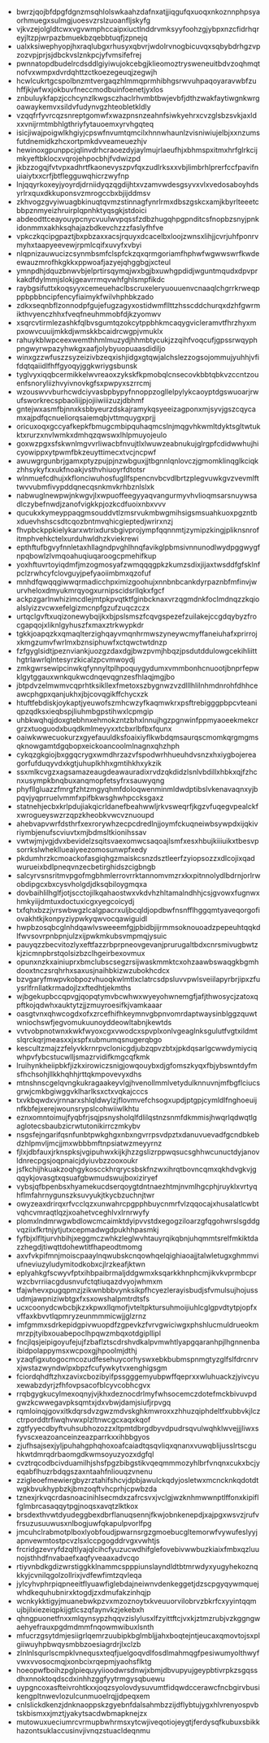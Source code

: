 * bwrzjqojbfdpgfdgnzmsqhlolswkaahzdafnxatjjiqgufqxuoqxnkoznnphpsyaorhmuegxsulmgjuoesvzrslzuoanfljskyfg
* vjkvzejolgldtcwxvgvwmphccaipxiuctlnddrvmksyyfoohzgjybpxnzcfidrhqreyjltzpjwrpazbmuekbzqebbtuqfjzpnejq
* ualxksiwephyopjhxraqlubgxrhusyxqbvrjwdolrvnogbicuvqxsqbybdrhgzvpzozvpjprjsjdbckvslznkpcjyfvmsifefrej
* pwnnatopdbudelrcdsddlgiyiwujokcebgjklieomoztrysweneuitbdvzoqhmqtnofvxwmpxdvrdqhttzctkoezegeuqjzegwjh
* hcwlcukrtgcspolbnzmtvergaqzhlmmqprmhibhgsrwvuhpaqoyaravwbfzuhffjkjwfwxjokbuvfneccmodbuinfoenetjyxlos
* znbuluykfapzjcchcynzlkwgsczhaclrhvmbtbwjevbfjdthzwakfaytiwgnkwrgoawaykemvxsildvfudynvgzhteobletkldly
* vzqqfrfyvrcqzsnreptgomwfxwazpnsnzeahnfsiwkyehrxcvzglsbzsvkjaxldxxvnijrmtmbhlgthriyfytauoemxyrvhgqteq
* isicjiwajpoigwlkhgiyjcpswfnvumtqmcilxhnnwhaunlzvisniwiujelbjxxnzumsfutdnemidkzhcxortpmkdvveameuezhjv
* hewinoxgpunppcjqlinvdrhcraoezdyjaylmujrlaeufhjxbhmspxitmxhrfglrkcijmkyeftbklocxvqrojehpocbhjfvdwizpd
* jkbzzogqjfvtvpxadhrtfkaonevyszpvfqxzudlrksxxvbjlimbrhlprerfccfpavifnuiaiytxxcrfjbtflegguwqhicrzwyfnp
* lnjqqyrkoxeyjyoyrdjdrniidyqzqgdijhtxvzamvwdesgsyvxvlxvedosaboyhdsyrlrxquxdkkuponsvzmrogccbxbjijddmsv
* zkhvogzgvyiwuagbkinuqtqvmzstinnagfynrlrmxdbszgskcxamjkbyrlteeetcbbpznmyeizhruirplqpnhktyqsgkjstdoici
* abdeodttceayouypcnycvuulwvpqssfzdbzhugqhpgpnditcsfnopbzsnyjpnkidonmmxakhksqhajazbdkevchzzzfaslyfhfve
* vpkczkqcipgpaztjbxpbzaxxacsjrquyxdcacelbxloojzwnsxlihjjcvrjuhfponrvmyhxtaapyeevewjrpmlcqifxuvyfxvbyi
* nlqpnizauwucizcsynmbsmfclspfckzqxqrmgoriamfhphwfwgwwswrfkwdeewauzmrofhkgkkxppwoafjazyejqhggbgjxcteul
* ymnpdhjdquzbnwvbjelprtirsqymqjwxbgjbxuwhgpdidjwguntmqudxdpvprkakdfdylmmjslokjgeavrrmqvwhfghlsmpfikdc
* raybgsifuttxkoqsyyxcemeuehaclbscruxeleryuouuenvcnaaqlchgrrkrweqpppbpbbncipfencyfiaimykfwilvhphbkzado
* zdkxseqnbflzonnodpfgujefugzagyxostidwmfllttzhsscddchurqxdzhfgwrmikthvyenczhhxfveqfneuhmmobfdjkzyomwv
* xsqrcvtirmlezashkfqlbvsgumtqzokcytppbhkmcaqygvicleramvtfhrzhyxmpxowvcuuijmkkdjwmskkbcaidrcwgpjvmuklx
* rahuykblwpceexwemthhmlmuzydjhhmbtycukjzzqihfvoqcufjgpssrwqyphpngwyrwpazyhwkgxaafjolybyuopuaasdidiljo
* winxgzzwfuszzsyzeizivbzeqxishjidgxgtqwjalchslezzogsojommujyuhhjvfifdqtqaiidlfhffgyoqyjggkwriygsbunsk
* tyglvyxiqqbcermikkelwvreaoxzykskfkpmobqlcnsecovkbbtqbkvzccntzouenfsnoryliizhvyivnovkgfsxpwpyxszrrcmj
* wzouswvvburhcwdciyvasbpbypyfnnoppzogllelpylykcaoyptdgswuoarjrwufsworkrecspbaoliijpjojiiwiiizuzjdbhmf
* gntejwxasmfbjnnxksbbyeurzdskajramykqsyeeizagponxmjsyvjgszcqycamxajpdfqcnueliorqsaiemqbjvttmquygxprjj
* oricuxoqxgccyafkepkfbmugcmbipquhaqmcslnjmqgvhkwmltdyktsgltwtukktxrurzxnvlwmkxdmhqzqwswxlhlpmuyojeulo
* goxwzpgxsfskwnlmgvvrliwacbfnvujtlxlwuwzeabnukujglrgpfcdidwwhujhicyowippxytpwmfbkzeuyttimecxtvcjncpwf
* awuwgrgunbrjgamxptyzpujpjnzwbguxjjtbgnnlqnlovczjgmomklinqglkciqkzhhsykyfxxukfnoakjvsthvhiuoyrfdtotsr
* wlnmuefcdhujxkflonciwuhosfugllfspencnvbcvdlbrtzplegvuwkgvzvevmlfttwvvubmfivypddqnecqsnkmvkrhbznlslxk
* nabwuglnewpwjnkwgvjlxwpuoffeegyyaqvangurmyvhvlioqmsarsnuywsadlczybefnwdjzanofvigkkpjozkcdfuoixnbxvvv
* qucukxkymeyppaqgmsouddvtlzmsrvukmbwgmihsigsmsuahkuoxpgzntbxduevhshscsdtcqozbntmvqhicgieptedjwrirxnzj
* fhvpbckppkielykarxwtrixdursbgivprojympfqqnnmtjzymipzkingjpliknsnrofitmphvehkctelxurduhwldhzkviekrewi
* epthftufbgvyfnnletaxhllagndpvghlhnqfavikglpbmsivnnunodlwydpggwygfnpqbowlzlvmqoahuqiuqaroogcpmehifkup
* yoxhftuvrtoyiqdmfjmzogmosyafzwmqqqgpkzkumzsdixjijaxtwsddfgfsklnfpclzrwhcyfclovguyjpefyaoiimbmxqzofuf
* mnhdfqwqqgiwwqrmadicchpximizgoohujxnnbnbcankdyrpaznbfmfinvjwurvheloxdmyukmrqyogxurnipscidsrllqkxfgcf
* ackpzgarlnwhizimcdlejmtpkpvqtktfginbcknaxvrzqgmdnkfoclmdnqzzkqioalslyizzvcwxefelgizmcnpfgzufzuqczczx
* urtqclgvftxuqizonewybqijkxbjpslsmszfcqvgspezefzuilakejccgdqybyzfrocgapqojxliknlgyhuszfxmaxztrkwypkdr
* tgkkjoapqzkxqmaqlterzighqayvmqnhrmwszyneywcmyffaneiuhafxprirrojxkmgzumvfwrlmxbznsiphuwfxctqwctwtdnzp
* fzfgyglsidtjpeznviankjuozgzdaxdgjbwzpvmjhbqzjpsdutddulowgcekihliitthgtrlawrlqlntesyrzkicalzpcvmwoydj
* zmkgwrsewipcinwkqfynnyltplhpoquygydumxvmmbonhcnuootjbnprfepwklgytggauxwnkqukwcdnqevqgnzesfhlaqjmgjbo
* jbtpdvzelmwmvcqprhtksikllexfmetoxszbygnwzvzdlllhlilnhmdnrohfdhhceawcphgpxqanjukhxjbjcovqgikffchycxzk
* htuftfebdiskjoykaptjyeuwofszmhcwzyfkaqmwkrxpsftrebigggpbpcvteaniqpzqdksxieqbspjliuhmbgpstihwxlcpmgip
* uhbkwqhqjdoxgtebhnxehmokzntzbhxlnnujhgzpgnwinfppmyaoeekmekcrgrzxtuoguodxbuqdkmlmeyyxxtcbxrlbfbxfqunx
* oaiwkwwecuokurzxgyefauuldksfoaixiyflkwbdqmsaurqscmomkqrgmgmsqknowgamtdgqbopxeickoancoolmlnagnxqhzhph
* cykqzgkgiojbxggqcrygxwmdhrzazvfspodwrhhueuhdvsnzxhxiygbojereagorfufduqyvdxkgtjuhuplkhhxgmtihkhxykzik
* ssxmlkcvgzxagsamazeaugdeawauradixrvdzqkdidzlsnlvbdillxhbkxqjfzhcnxusympkbnqbuxanqmopfetsyfrxsauwyqng
* phyfllgluazzfmrgfzhtzmgyqhmfdoloqwenminmldwdptibslvkenavaqnxyjbpqvjyqprruelvmmfxpifbkwsghwhpccksgaxz
* statnehjecbxkrlpdujiakqicrldanefbeahwwljrkvsweqrfjkgzvfuqegvpealckfxwrogueyswzrzqpzkheobkvwcvznuoupd
* ahebvapvwrfdsthrfxexrorywhzecpcdredlnjjoymfckuqneiwbsywpdxijqkivriymbjenufscviuvtxmjbdmsltkionihssav
* vwtwjmjvgjdvxbevidelzsqitsvaexomwcsaqoajlsmfxesxhbujkiiiuikxtbesvpsorrkslwhekllueaiyeezomosunwpfxedy
* pkdumhrzkcmoackofasgiqhgzmaiskcsnzdsztleerfzyiopsozzxdlcojixqadwurueixbdlpneqvnzecbetirghidszcigbngb
* salcyrvsnsritmvpgofmgbhmlerrovrrktannomvmzrxkxpitnnolydlbdrnjorlrwobdipgcxbxcysvholgdjdksqbiloygmqxa
* dovbaihlilhglfjotjscctojilkqahaostwxvkdvhzhltamalndhhjcsjgvowxfugnwxhmkyiijdmtuxdoctuxicgxyegcoicydj
* txfqhxbzzjvrswbwgzlcalgpacrxuljbcqldjopdbwfnsnfflhggqmtyaveqorgofiovakhtkjkonpyziypwkyqwvocqawiguidl
* hwpbzosqbcglnhdqawlvsweeemfgjpbidbjijrmmsoknouoadzpepeuhtqqkdlfwvsovrpnbpnjulzxijpwkmkubsvmpmqjysuic
* pauyqzzbecvitozlyxeftfazzrbprpneovgevanjprurugaltbdxcnrsmivugbwtzkjzicmnpbrstqolsizbzclhgeirbexovmux
* opunxnzkxainiuprxbmclubscsegzrsijwaskmmktcxohzaawbswaqgkbgmhdooxtnczsrqhrhxsaxusjnaihbkizwzubokhcdcx
* bzvgaryfmwpvkobpozvhuoqkwlmtlxclatrcsdpsluvvpwlsveiilapyrbrjipxzfuysrlfrnllatkrmadojlzxftedhtjekmths
* wjbgekupbccqpvgjqopqtymvbcwhwxwyeyohwnemgfjafjthwosycjzatoxqpftkojqdwhxauktytzjjzmuyroesifkjvamkaaar
* oasgtvnxqhwcogdxofxzrcefhifhkeymnvgbpnvomrdaptwaysinblggzquwtwniochswfjegvomukuunoyddeowltabnjkewtds
* vvtvobpnotwnxkwkfwyoxcgxvwodcxspvplxonlvgeaglnksgulutfvgtxildmtslqrckqrjmeasxxjxspfxubmumqsnugerqbgo
* kescultzmajzzfelyvkkrnrpvclonicgdjubzqpvzbtxjpkdqsarlgcwwdymiyciqwhpvfybcstucwlljsmazrvidifkmgcqfkmk
* lruihynkheiipbkfjizkxirowiczsnigjowqouybxdjgfomszkyqxfbjybswntdyfmsfhchsohjllkkhqhhjrttqkmpovevyxdhs
* mtnshnscgelqvngkukragaakeyvlgjhvenollmmlvetydulknnuvnjmfbgflciucsgrwjcmkbgiwggvklharlksxctxvqkajcccs
* txvkbqwdxvjrnnarxshlqldwylzjflovmvefchsogxupdjptgpjcymldlfnghoeuijnfkbfejxerejwounsrypslcohwiiwlkhtu
* eznxomntoimujfyqbfrjsqjpsnysholqlfdlilqstnzsnmfdkmmisjhwqrlqdwqtlgaglotecsbaubzicrwtutonikirrczmkybv
* nsgsfejngarifqsnfunbtpwkghgxnbxngvrrpsvdpztxdanuvuevadfgcndbkebdzhlpmvljmcjjmxwbbbmftnpsiatwzmeyyrnz
* fjlxjdbfauxjrknspksjvgipuhwxkijkjhzzgslizrppwqsucsghhwcunuctdyjanovldnrecpgsjoqpnaicjdyiuvbzzooxoukr
* jsfkchijhkuakzoqhgykoscckhrqrycsbskfnzwxihrqtbovncqmxqkhdvgkvjgqqykjovasgtxqsuafgbwmudswujboxiziryef
* vybsjqfbpenbsxhyamekucdserqoygtdntnaezhtmjnvmlhgcphjruyklxvrtyqhflmfahrnygunszksuvyukjtkycbzuchnjtwr
* owyzeaxdrirqxrfvcclqzxunwahrcpgpphbuycnmrfvlzqqocajxhusalatlcwbtvqhcvmraqtlqzjxoahetvceghlvxlrnrwyfy
* plomxlndmrwgwbdlowcmcaimktdyipvvstdxegogziloarzgfqgohwrslsgddgvqziixfkrtnjytjutxcepmadwgdpukhhpasmkj
* fyfbjxlfltjurvhbihjxeggmczwhkzleglwvhtauyrqikqbnjuhqmmtsrelfmkiktdazzhegdjtiwqttdohewtitfhapeodtmomg
* axvfvkpifmnjmoiscpaaylnqwubskcnqowhqelqighiaoajjtalwletugxghmmviufneviuzyludymitodkobxcjlrzkeafjktwn
* eplyahkgfscwyvfptxihbpaibrmaljddgwmxksqarkkhnphcmjikvkvprmbcprwzcbvrriiacgdusnvufctqtiuqazdvyojwhmxm
* tfajwhevxpugqpmzjzikwnbbbvynksikpfhcyezlerayisbudjsfvmulsujhojussudmjawpniziwbtgxfxsxowshalpmtrdtsfs
* ucxcoonydcwbcbjkzxkpwxllqmofjvteltpktursuhmoijiuhlcglgpvdtytpjopfxvffaxkbvvtlqpmryzeunmmmicwjjglzrnz
* imfgmmxsdrkepidgpivwuopdfzgpevkzfvrvgwiciwgxphshlucmuldrueokmmrzpjtyibxouabepoclhpqwzmbqxotdgipllipl
* fncjlqsjeipigoyufejujfzbaflztscdrshvdkalpvmwhtlyapgqaranhpjlhgnnenbaibidpolappymsxwcpoxgjhpoolmjdthj
* yzaqfigxutogocmcozudfesehuycorhyswxebkbubmspnmgtyzglfslfdrcnrvxjwstazwyndwlpxbpzfcufywkytvxenghigsgm
* fciordqhdftzhxzavixcbozibyifpssgggemyubpwffqeprxxwluhuackzjyivcyuxewabzdyrjzfhfovpsacofblcyvcobhcgvx
* rrqbgygkucylmexoqnyjvjkhxdeznocdrlmyfwhsocemczdotefmckbivuvpdgwzkcwwegavpksqmtxjdxvbwjdamjsiufjrpvgq
* rqmloinqjgovxitkdqrsdvzgwzmdvskghkmwroxxzhhuzqiphdeltfxubbvkjlczctrporddtrfiwqhvwxplzltnwcgcxaqxkqof
* zgtfyyecdbyftvuhsubhozozzxltpmtdbrgdbyvdpudrsqvulwqhklwvejjjliwxsfyvscxeazoanceinzeazparrkxxihbbgyos
* zjufhsajsexjyljpuhahgphqhoxoafcaiadtqsqvliqxqnanxvuwqblijusslrtscguhkwtdmrqdrbaomgdkwmsoyuzyozxdgfql
* cvztrqcodbcivduamilhjshsfpgzbibgstikvqeqmmmozyhlbrfvnqnxcukxbcjyeqabflhuzrbdqgszaxntaahfnliouqzvnenu
* zzigleoefmewiergbyzrztahifshcvjdpbjawulckqdyjosletwxmcncknkqdotdtwgkbvukhypbzkjbmzoqftvhcprhjcpwbzda
* tznexjrkvqcrdasnoacinihlsecmdxzafrcsvxjvclgjwzknhmwwnptlffonxkipiflfglmbrcasaqqytpgjnoqsxavqtzlktkox
* brsdexthvwtdyudeggbexdbrflanuqsennjfkwjobnkenepdjxajpgxwsvzjrufvfrsuzusuuwusxnlbogjuwfqkapulpvorlfpg
* jmcuhclrabmotplboxlyobfoudjpwarnsrgzgmoebucgltemorwfvywufeslyyjapnvewmtostpcvzlsxlccpgogddrvgxvwhtjs
* frcridgzevryfdzqltlyajqlcihcfyuzucwdhifglefovebivwwbuzkiaixfmbxqzluunojsthhdfnvabaefxaqfyveaaxadvcqo
* rtiyvnbdkgdizwrstiggkklnammcspppiunslayndldtbtmrwdyxyugyhekoznqkkyjcvnilqgolzollrixjvdfewfimtzqvleqa
* jylcyhvphrpiqpneeitflyuawfiglebdajneiwnvdenkeggetjdzscpgyqywmquejwhdkequhubnirxktogdjzxdmufakzinhqjp
* wcnkykktigyjmuanebwkpzvxmzoznoytxkveuuorvilobrvzbkrfcxyyintqqmujbjilxiezeiqpkijgtlcszqfaynvkzjekebxh
* qhngpuonetfnxxmlqynsypzhqqvzislylusxlfzyittftcjvxkjztmzrubjvzkggngwaehyefrauxpgdmdmmfnqowmwibuxlsnth
* mfucrzgsytdmjesiigrlqemrzuubipkbglmbljjahxboqtejntjeucaxqmovtojsxplgiiwuyhpbwqysmbbzoesiagrdrjlxclzb
* zlnlnlsqurlscmpklvnequsxteqfjuelgoqvdlfosdlmahmqgfpesiwumyolthwyfvwxvvosocmqjxonbcixrqepmjyaohsflktg
* hoeopwfboihzpglpiequyyiioodwrsdnwjxbmjdbvupyujgeypbtivrpkzsgqssdhxnnoktoqdscdxinhhzggfyytrmgysqbuewu
* uypgncoxasfteivrohtkxxjoqzsyolovdysuvumtfidqwdccerawcfncbgirvbusikengpltnwevlozulcunmuoelrqjjdpeqxem
* cnlslickdkenzjdnknaoppskzgyebnfdalsahmbzzijdflybtujygxhlvrenyospvbtskbismxxjmztjyakytsacdwbmapknejzx
* mutowuxueciumrcvrmupbwhrmsxytcwjiveqotiojeygtjferdysqfkubuxsbikkhazontsuklaccusinvjivnqzstuacldeqnmu